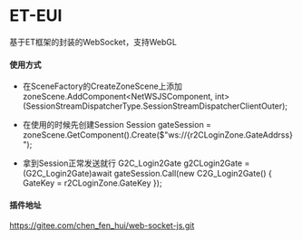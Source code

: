 # ET-EUI
基于ET框架的封装的WebSocket，支持WebGL

#### 使用方式

-  在SceneFactory的CreateZoneScene上添加
zoneScene.AddComponent<NetWSJSComponent, int>(SessionStreamDispatcherType.SessionStreamDispatcherClientOuter);

-  在使用的时候先创建Session
Session gateSession = zoneScene.GetComponent<NetWSJSComponent>().Create($"ws://{r2CLoginZone.GateAddrss}");

-  拿到Session正常发送就行
G2C_Login2Gate g2CLogin2Gate = (G2C_Login2Gate)await gateSession.Call(new C2G_Login2Gate() { GateKey = r2CLoginZone.GateKey });

#### 插件地址
https://gitee.com/chen_fen_hui/web-socket-js.git
